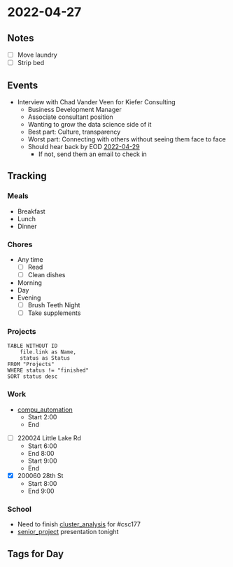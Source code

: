 # 2022-04-27
## Notes
- [ ] Move laundry
- [ ] Strip bed

## Events
- Interview with Chad Vander Veen for Kiefer Consulting
	- Business Development Manager
	- Associate consultant position
	- Wanting to grow the data science side of it
	- Best part: Culture, transparency
	- Worst part: Connecting with others without seeing them face to face
	- Should hear back by EOD [2022-04-29](2022-04-29)
		- If not, send them an email to check in

## Tracking
### Meals
- Breakfast
- Lunch
- Dinner

### Chores
- Any time
	- [ ] Read
	- [ ] Clean dishes
- Morning
- Day
- Evening
	- [ ] Brush Teeth Night
	- [ ] Take supplements

### Projects
```dataview
TABLE WITHOUT ID
	file.link as Name,
	status as Status
FROM "Projects"
WHERE status != "finished"
SORT status desc
```

### Work
- [compu_automation](../Projects/compu_automation.md)
	- Start 2:00
	- End 


- [ ] 220024 Little Lake Rd
	- Start 6:00
	- End 8:00
	- Start 9:00
	- End 
- [x] 200060 28th St
	- Start 8:00
	- End 9:00

### School
- Need to finish [cluster_analysis](../Projects/cluster_analysis.md) for #csc177 
- [senior_project](../Projects/senior_project.md) presentation tonight

## Tags for Day